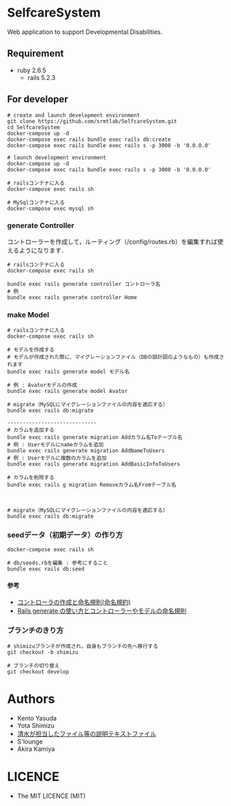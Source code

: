 SelfcareSystem
====
Web application to support Developmental Disabilities.

## Requirement
- ruby 2.6.5
    - rails 5.2.3

## For developer
```
# create and launch development environment
git clone https://github.com/srmtlab/SelfcareSystem.git
cd SelfcareSystem
docker-compose up -d
docker-compose exec rails bundle exec rails db:create
docker-compose exec rails bundle exec rails s -p 3000 -b '0.0.0.0'

# launch development environment
docker-compose up -d
docker-compose exec rails bundle exec rails s -p 3000 -b '0.0.0.0'

# railsコンテナに入る
docker-compose exec rails sh

# MySqlコンテナに入る
docker-compose exec mysql sh
```

### generate Controller
コントローラーを作成して，ルーティング（/config/routes.rb）を編集すれば使えるようになります．
```
# railsコンテナに入る
docker-compose exec rails sh

bundle exec rails generate controller コントローラ名
# 例
bundle exec rails generate controller Home
```

### make Model
```
# railsコンテナに入る
docker-compose exec rails sh

# モデルを作成する
# モデルが作成された際に、マイグレーションファイル（DBの設計図のようなもの）も作成されます
bundle exec rails generate model モデル名

# 例 : Avatorモデルの作成
bundle exec rails generate model Avator

# migrate（MySQLにマイグレーションファイルの内容を適応する）
bundle exec rails db:migrate

-----------------------------
# カラムを追加する
bundle exec rails generate migration Addカラム名Toテーブル名
# 例 : Userモデルにnameカラムを追加
bundle exec rails generate migration AddNameToUsers
# 例 : Userモデルに複数のカラムを追加
bundle exec rails generate migration AddBasicInfoToUsers

# カラムを削除する
bundle exec rails g migration Removeカラム名Fromテーブル名



# migrate（MySQLにマイグレーションファイルの内容を適応する）
bundle exec rails db:migrate

```

### seedデータ（初期データ）の作り方
```
docker-compose exec rails sh

# db/seeds.rbを編集 : 参考にすること
bundle exec rails db:seed

```

#### 参考
- [コントローラの作成と命名規則(命名規約)](https://www.javadrive.jp/rails/controller/index1.html)
- [Rails generate の使い方とコントローラーやモデルの命名規則](https://qiita.com/higeaaa/items/96c708d01a3dbb161f20)

### ブランチのきり方
```
# shimizuブランチが作成され，自身もブランチの先へ移行する
git checkout -b shimizu

# ブランチの切り替え
git checkout develop
```

# Authors
- Kento Yasuda
- Yota Shimizu
 - [清水が担当したファイル等の説明テキストファイル](https://github.com/srmtlab/research_YotaShimizu/blob/master/SelfcareSystem%E3%81%AB%E3%81%A4%E3%81%84%E3%81%A6.txt)
- S'lounge
- Akira Kamiya
  
# LICENCE
- The MIT LICENCE (MIT)
